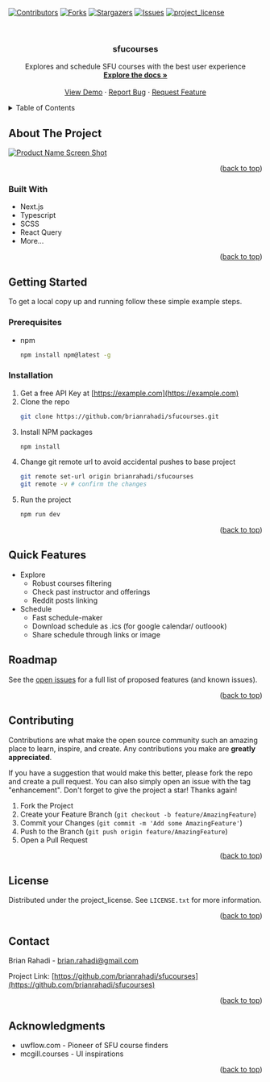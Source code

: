 <a id="readme-top"></a>

<!-- PROJECT SHIELDS -->
<!--
*** I'm using markdown "reference style" links for readability.
*** Reference links are enclosed in brackets [ ] instead of parentheses ( ).
*** See the bottom of this document for the declaration of the reference variables
*** for contributors-url, forks-url, etc. This is an optional, concise syntax you may use.
*** https://www.markdownguide.org/basic-syntax/#reference-style-links
-->

[![Contributors][contributors-shield]][contributors-url]
[![Forks][forks-shield]][forks-url]
[![Stargazers][stars-shield]][stars-url]
[![Issues][issues-shield]][issues-url]
[![project_license][license-shield]][license-url]

<!-- PROJECT LOGO -->
<br />
<div align="center">
  <!-- <a href="https://github.com/brianrahadi/sfucourses">
    <img src="images/logo.png" alt="Logo" width="80" height="80">
  </a> -->

<h3 align="center">sfucourses</h3>

  <p align="center">
    Explores and schedule SFU courses with the best user experience
    <br />
    <a href="https://github.com/brianrahadi/sfucourses"><strong>Explore the docs »</strong></a>
    <br />
    <br />
    <a href="https://github.com/brianrahadi/sfucourses">View Demo</a>
    &middot;
    <a href="https://github.com/brianrahadi/sfucourses/issues/new?labels=bug&template=bug-report---.md">Report Bug</a>
    &middot;
    <a href="https://github.com/brianrahadi/sfucourses/issues/new?labels=enhancement&template=feature-request---.md">Request Feature</a>
  </p>
</div>

<!-- TABLE OF CONTENTS -->
<details>
  <summary>Table of Contents</summary>
  <ol>
    <li>
      <a href="#about-the-project">About The Project</a>
      <ul>
        <li><a href="#built-with">Built With</a></li>
      </ul>
    </li>
    <li><a href="#features">Features</a></li>
    <li>
      <a href="#getting-started">Getting Started</a>
      <ul>
        <li><a href="#prerequisites">Prerequisites</a></li>
        <li><a href="#installation">Installation</a></li>
      </ul>
    </li>
    <li><a href="#usage">Usage</a></li>
    <li><a href="#roadmap">Roadmap</a></li>
    <li><a href="#contributing">Contributing</a></li>
    <li><a href="#license">License</a></li>
    <li><a href="#contact">Contact</a></li>
    <li><a href="#acknowledgments">Acknowledgments</a></li>
  </ol>
</details>

<!-- ABOUT THE PROJECT -->

## About The Project

[![Product Name Screen Shot][product-screenshot]](https://example.com)

<p align="right">(<a href="#readme-top">back to top</a>)</p>

### Built With

- Next.js
- Typescript
- SCSS
- React Query
- More...

<p align="right">(<a href="#readme-top">back to top</a>)</p>

<!-- GETTING STARTED -->

## Getting Started

To get a local copy up and running follow these simple example steps.

### Prerequisites

- npm
  ```sh
  npm install npm@latest -g
  ```

### Installation

1. Get a free API Key at [https://example.com](https://example.com)
2. Clone the repo
   ```sh
   git clone https://github.com/brianrahadi/sfucourses.git
   ```
3. Install NPM packages
   ```sh
   npm install
   ```
4. Change git remote url to avoid accidental pushes to base project
   ```sh
   git remote set-url origin brianrahadi/sfucourses
   git remote -v # confirm the changes
   ```
5. Run the project
   ```sh
   npm run dev
   ```

<p align="right">(<a href="#readme-top">back to top</a>)</p>

## Quick Features

- Explore
  - Robust courses filtering
  - Check past instructor and offerings
  - Reddit posts linking
- Schedule
  - Fast schedule-maker
  - Download schedule as .ics (for google calendar/ outloook)
  - Share schedule through links or image

<!-- ROADMAP -->

## Roadmap

See the [open issues](https://github.com/brianrahadi/sfucourses/issues) for a full list of proposed features (and known issues).

<p align="right">(<a href="#readme-top">back to top</a>)</p>

<!-- CONTRIBUTING -->

## Contributing

Contributions are what make the open source community such an amazing place to learn, inspire, and create. Any contributions you make are **greatly appreciated**.

If you have a suggestion that would make this better, please fork the repo and create a pull request. You can also simply open an issue with the tag "enhancement".
Don't forget to give the project a star! Thanks again!

1. Fork the Project
2. Create your Feature Branch (`git checkout -b feature/AmazingFeature`)
3. Commit your Changes (`git commit -m 'Add some AmazingFeature'`)
4. Push to the Branch (`git push origin feature/AmazingFeature`)
5. Open a Pull Request

<p align="right">(<a href="#readme-top">back to top</a>)</p>

<!-- LICENSE -->

## License

Distributed under the project_license. See `LICENSE.txt` for more information.

<p align="right">(<a href="#readme-top">back to top</a>)</p>

<!-- CONTACT -->

## Contact

Brian Rahadi - brian.rahadi@gmail.com

Project Link: [https://github.com/brianrahadi/sfucourses](https://github.com/brianrahadi/sfucourses)

<p align="right">(<a href="#readme-top">back to top</a>)</p>

<!-- ACKNOWLEDGMENTS -->

## Acknowledgments

- uwflow.com - Pioneer of SFU course finders
- mcgill.courses - UI inspirations

<p align="right">(<a href="#readme-top">back to top</a>)</p>

<!-- MARKDOWN LINKS & IMAGES -->
<!-- https://www.markdownguide.org/basic-syntax/#reference-style-links -->

[contributors-shield]: https://img.shields.io/github/contributors/brianrahadi/sfucourses.svg?style=for-the-badge
[contributors-url]: https://github.com/brianrahadi/sfucourses/graphs/contributors
[forks-shield]: https://img.shields.io/github/forks/brianrahadi/sfucourses.svg?style=for-the-badge
[forks-url]: https://github.com/brianrahadi/sfucourses/network/members
[stars-shield]: https://img.shields.io/github/stars/brianrahadi/sfucourses.svg?style=for-the-badge
[stars-url]: https://github.com/brianrahadi/sfucourses/stargazers
[issues-shield]: https://img.shields.io/github/issues/brianrahadi/sfucourses.svg?style=for-the-badge
[issues-url]: https://github.com/brianrahadi/sfucourses/issues
[license-shield]: https://img.shields.io/github/license/brianrahadi/sfucourses.svg?style=for-the-badge
[license-url]: https://github.com/brianrahadi/sfucourses/blob/master/LICENSE.txt
[product-screenshot]: images/screenshot.png
[Next.js]: https://img.shields.io/badge/next.js-000000?style=for-the-badge&logo=nextdotjs&logoColor=white
[Next-url]: https://nextjs.org/
[React.js]: https://img.shields.io/badge/React-20232A?style=for-the-badge&logo=react&logoColor=61DAFB
[React-url]: https://reactjs.org/
[Vue.js]: https://img.shields.io/badge/Vue.js-35495E?style=for-the-badge&logo=vuedotjs&logoColor=4FC08D
[Vue-url]: https://vuejs.org/
[Angular.io]: https://img.shields.io/badge/Angular-DD0031?style=for-the-badge&logo=angular&logoColor=white
[Angular-url]: https://angular.io/
[Svelte.dev]: https://img.shields.io/badge/Svelte-4A4A55?style=for-the-badge&logo=svelte&logoColor=FF3E00
[Svelte-url]: https://svelte.dev/
[Laravel.com]: https://img.shields.io/badge/Laravel-FF2D20?style=for-the-badge&logo=laravel&logoColor=white
[Laravel-url]: https://laravel.com
[Bootstrap.com]: https://img.shields.io/badge/Bootstrap-563D7C?style=for-the-badge&logo=bootstrap&logoColor=white
[Bootstrap-url]: https://getbootstrap.com
[JQuery.com]: https://img.shields.io/badge/jQuery-0769AD?style=for-the-badge&logo=jquery&logoColor=white
[JQuery-url]: https://jquery.com

